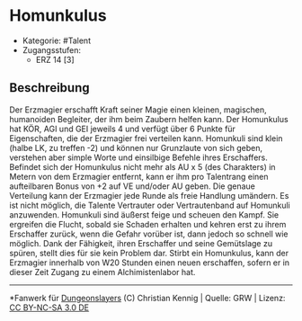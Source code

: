 <!---
Dies ist ein Fanwerk für DUNGEONSLAYERS (C) von Christian Kennig

Quellen:      [Dungeonslayers Grundregelwerk](https://www.f-space.de/ds4/downloads.html)
              [Talentbeschreibungen](https://www.f-space.de/ds4/tools-talentcards.html)
License:      [CC-BY-NC-SA 4.0](https://creativecommons.org/licenses/by-nc-sa/4.0/deed.de)
Richtlinien:  [Fanwerkrichtlinien](https://www.dungeonslayers.net/fanwerk-richtlinien/)
Autor:        Zauberlehrling
-->

  
# Homunkulus  
- Kategorie: #Talent  
- Zugangsstufen:  
  - ERZ 14 [3]  

## Beschreibung  
Der Erzmagier erschafft Kraft seiner Magie einen kleinen, magischen, humanoiden Begleiter, der ihm beim Zaubern helfen kann. Der Homunkulus hat KÖR, AGI und GEI jeweils 4 und verfügt über 6 Punkte für Eigenschaften, die der Erzmagier frei verteilen kann. Homunkuli sind klein (halbe LK, zu treffen -2) und können nur Grunzlaute von sich geben, verstehen aber simple Worte und einsilbige Befehle ihres Erschaffers. Befindet sich der Homunkulus nicht mehr als AU x 5 (des Charakters) in Metern von dem Erzmagier entfernt, kann er ihm pro Talentrang einen aufteilbaren Bonus von +2 auf VE und/oder AU geben. Die genaue Verteilung kann der Erzmagier jede Runde als freie Handlung umändern. Es ist nicht möglich, die Talente Vertrauter oder Vertrautenband auf Homunkuli anzuwenden. Homunkuli sind äußerst feige und scheuen den Kampf. Sie ergreifen die Flucht, sobald sie Schaden erhalten und kehren erst zu ihrem Erschaffer zurück, wenn die Gefahr vorüber ist, dann jedoch so schnell wie möglich. Dank der Fähigkeit, ihren Erschaffer und seine Gemütslage zu spüren, stellt dies für sie kein Problem dar. Stirbt ein Homunkulus, kann der Erzmagier innerhalb von W20 Stunden einen neuen erschaffen, sofern er in dieser Zeit Zugang zu einem Alchimistenlabor hat.


___  
*Fanwerk für [Dungeonslayers](https://www.dungeonslayers.net/) (C) Christian Kennig | Quelle: GRW | Lizenz: [CC BY-NC-SA 3.0 DE](https://creativecommons.org/licenses/by-nc-sa/3.0/de/)  